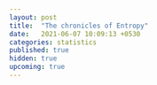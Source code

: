 ```yaml
---
layout: post
title:  "The chronicles of Entropy"
date:   2021-06-07 10:09:13 +0530
categories: statistics
published: true
hidden: true
upcoming: true
---
```

